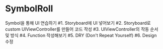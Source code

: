 # SymbolRoll
Symbol을 통해 UI 연습하기
#1. Storyboard에 UI 넣어보기
#2. Storyboard로 custom UIViewController를 만들어 코드 작성
#3. UIViewController의 작동 순서 및 방식
#4. Function 작성해보기
#5. DRY (Don't Repeat Yourself)
#6. Design 수정
